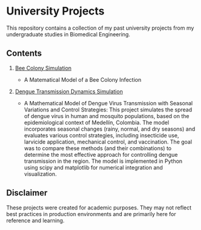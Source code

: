 # University Projects

This repository contains a collection of my past university projects 
from my undergraduate studies in Biomedical Engineering.

## Contents
1. [Bee Colony Simulation](./varroa_honey_production)  
   - A Matematical Model of a Bee Colony Infection
2. [Dengue Transmission Dynamics Simulation](./dengue_transmission)

   - A Mathematical Model of Dengue Virus Transmission with Seasonal Variations and Control Strategies:
     This project simulates the spread of dengue virus in human and mosquito populations, based on the epidemiological context of Medellín, Colombia. The model incorporates seasonal changes (rainy, normal, and dry       seasons) and evaluates various control strategies, including insecticide use, larvicide application, mechanical control, and vaccination. The goal was to compare these methods (and their combinations) to            determine the most effective approach for controlling dengue transmission in the region. The model is implemented in Python using scipy and matplotlib for numerical integration and visualization.
## Disclaimer
These projects were created for academic purposes. They may not reflect 
best practices in production environments and are primarily here for 
reference and learning.
